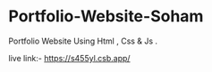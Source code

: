 # Portfolio-Website-Soham
Portfolio Website Using Html , Css &amp; Js . 

live link:- https://s455yl.csb.app/

